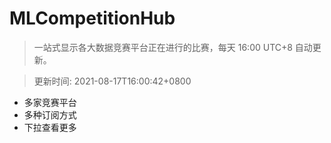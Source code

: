 # MLCompetitionHub

> 一站式显示各大数据竞赛平台正在进行的比赛，每天 16:00 UTC+8 自动更新。
  
> 更新时间: 2021-08-17T16:00:42+0800 

* 多家竞赛平台
* 多种订阅方式
* 下拉查看更多